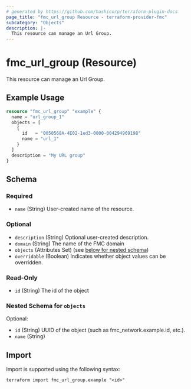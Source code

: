 ```yaml
---
# generated by https://github.com/hashicorp/terraform-plugin-docs
page_title: "fmc_url_group Resource - terraform-provider-fmc"
subcategory: "Objects"
description: |-
  This resource can manage an Url Group.
---
```


# fmc_url_group (Resource)

This resource can manage an Url Group.

## Example Usage

```terraform
resource "fmc_url_group" "example" {
  name = "url_group_1"
  objects = [
    {
      id   = "0050568A-4E02-1ed3-0000-004294969198"
      name = "url_1"
    }
  ]
  description = "My URL group"
}
```

<!-- schema generated by tfplugindocs -->
## Schema

### Required

- `name` (String) User-created name of the resource.

### Optional

- `description` (String) Optional user-created description.
- `domain` (String) The name of the FMC domain
- `objects` (Attributes Set) (see [below for nested schema](#nestedatt--objects))
- `overridable` (Boolean) Indicates whether object values can be overridden.

### Read-Only

- `id` (String) The id of the object

<a id="nestedatt--objects"></a>
### Nested Schema for `objects`

Optional:

- `id` (String) UUID of the object (such as fmc_network.example.id, etc.).
- `name` (String)

## Import

Import is supported using the following syntax:

```shell
terraform import fmc_url_group.example "<id>"
```
